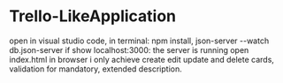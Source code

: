 # Trello-LikeApplication

open in visual studio code, 
in terminal: npm install, json-server --watch db.json-server
if show localhost:3000: the server is running
open index.html in browser
i only achieve create edit update and delete cards, validation for mandatory, extended description.
